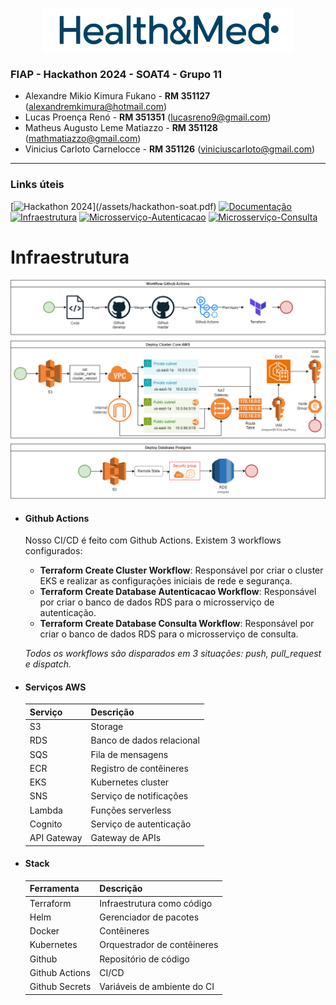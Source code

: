 <p align="center"><img src="assets/logo.png" alt="Health&Med"/></p>

### FIAP - Hackathon 2024 - SOAT4 - Grupo 11 
- Alexandre Mikio Kimura Fukano - **RM 351127** (alexandremkimura@hotmail.com)
- Lucas Proença Renó - **RM 351351** (lucasreno9@gmail.com)
- Matheus Augusto Leme Matiazzo - **RM 351128** (mathmatiazzo@gmail.com)
- Vinicius Carloto Carnelocce - **RM 351126** (viniciuscarloto@gmail.com)

---

### Links úteis
[![Hackathon 2024](https://img.shields.io/badge/Hackathon%20(.pdf)-2024-blue?logo=readthedocs)](/assets/hackathon-soat.pdf)
[![Documentação](https://img.shields.io/badge/Documentação%20Projeto-044464?logo=github)](https://github.com/lucasreno/docs-hackathon/)
<br>
[![Infraestrutura](https://img.shields.io/badge/Infraestrutura-gray?logo=github)](https://github.com/MMatiazzo/infra-hackathon)
[![Microsserviço-Autenticacao](https://img.shields.io/badge/Microsserviço%20Autenticação-gray?logo=github)](https://github.com/MMatiazzo/autenticacao)
[![Microsserviço-Consulta](https://img.shields.io/badge/Microsserviço%20Consulta-gray?logo=github)](https://github.com/MMatiazzo/consulta)


# Infraestrutura

![Infraestrutura](https://github.com/lucasreno/docs-hackathon/blob/15e4fa60634293fdc377a4d9557cbc3e4a6945dd/arquitetura/hackathon-infra.drawio.png?raw=true)

- #### Github Actions
  Nosso CI/CD é feito com Github Actions. Existem 3 workflows configurados:
  - **Terraform Create Cluster Workflow**: Responsável por criar o cluster EKS e realizar as configurações iniciais de rede e segurança.
  - **Terraform Create Database Autenticacao Workflow**: Responsável por criar o banco de dados RDS para o microsserviço de autenticação.
  - **Terraform Create Database Consulta Workflow**: Responsável por criar o banco de dados RDS para o microsserviço de consulta.

  _Todos os workflows são disparados em 3 situações: push, pull_request e dispatch._
     

- #### Serviços AWS
  | Serviço    | Descrição                    |
  |------------|------------------------------|
  | S3         | Storage                      |
  | RDS        | Banco de dados relacional    |
  | SQS        | Fila de mensagens            |
  | ECR        | Registro de contêineres      |
  | EKS        | Kubernetes cluster           |
  | SNS        | Serviço de notificações      |
  | Lambda     | Funções serverless           |
  | Cognito    | Serviço de autenticação      |
  | API Gateway| Gateway de APIs              |

- #### Stack
  | Ferramenta      | Descrição                    |
  |-----------------|------------------------------|
  | Terraform       | Infraestrutura como código   |
  | Helm            | Gerenciador de pacotes       |
  | Docker          | Contêineres                  |
  | Kubernetes      | Orquestrador de contêineres  |
  | Github          | Repositório de código        |
  | Github Actions  | CI/CD                        |
  | Github Secrets  | Variáveis de ambiente do CI  |
